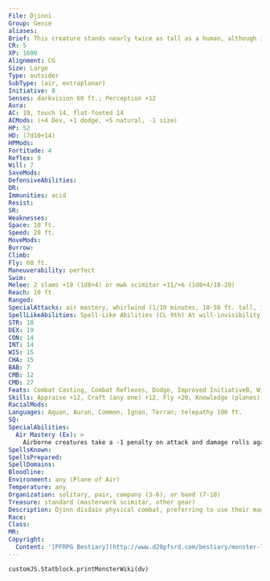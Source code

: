 ```yaml
---
File: Djinni
Group: Genie
aliases: 
Brief: This creature stands nearly twice as tall as a human, although its lower torso trails away into a vortex of mist and wind.
CR: 5
XP: 1600
Alignment: CG
Size: Large
Type: outsider
SubType: (air, extraplanar)
Initiative: 8
Senses: darkvision 60 ft.; Perception +12
Aura: 
AC: 19, touch 14, flat-footed 14
ACMods: (+4 Dex, +1 dodge, +5 natural, -1 size)
HP: 52
HD: (7d10+14)
HPMods: 
Fortitude: 4
Reflex: 9
Will: 7
SaveMods: 
DefensiveAbilities: 
DR: 
Immunities: acid
Resist: 
SR: 
Weaknesses: 
Space: 10 ft.
Speed: 20 ft.
MoveMods: 
Burrow: 
Climb: 
Fly: 60 ft.
Maneuverability: perfect
Swim: 
Melee: 2 slams +10 (1d8+4) or mwk scimitar +11/+6 (1d8+4/18-20)
Reach: 10 ft.
Ranged: 
SpecialAttacks: air mastery, whirlwind (1/10 minutes, 10-50 ft. tall, 1d8+4 damage, DC 17)
SpellLikeAbilities: Spell-Like Abilities (CL 9th) At will-invisibility (self only), plane shift (willing targets to elemental planes, Astral Plane, or Material Plane only) 1/day-create food and water, create wine (as create water, but wine instead), gaseous form (for up to 1 hour), major creation (created vegetable matter is permanent), persistent image (DC 17), wind walk
STR: 18
DEX: 19
CON: 14
INT: 14
WIS: 15
CHA: 15
BAB: 7
CMB: 12
CMD: 27
Feats: Combat Casting, Combat Reflexes, Dodge, Improved InitiativeB, Wind Stance
Skills: Appraise +12, Craft (any one) +12, Fly +20, Knowledge (planes) +12, Perception +12, Sense Motive +12, Spellcraft +12, Stealth +10
RacialMods: 
Languages: Aquan, Auran, Common, Ignan, Terran; telepathy 100 ft.
SQ: 
SpecialAbilities:
  Air Mastery (Ex): >
    Airborne creatures take a -1 penalty on attack and damage rolls against a djinni. The djinn (singular djinni) are genies from the Plane of Air. They are said to be made of the stuff of clouds, with the strength of the mightiest storms. A djinni is about 10 feet tall and weighs about 1,000 pounds.
SpellsKnown: 
SpellsPrepared: 
SpellDomains: 
Bloodline: 
Environment: any (Plane of Air)
Temperature: any
Organization: solitary, pair, company (3-6), or band (7-10)
Treasure: standard (masterwork scimitar, other gear)
Description: Djinn disdain physical combat, preferring to use their magical powers and aerial abilities against foes. A djinni overmatched in combat usually takes flight and becomes a whirlwind to harass those who follow. When faced with Gelatinous C Gelatinous Cube-Genie, Djinni no other option than melee combat, most djinn prefer to wield masterwork scimitars two-handed. Among other genies, djinn get along well with jann and marids. They are frequently at odds with the shaitans, and are sworn enemies of the efreet, despising these fiery genies more than any other genie race. So legendary is the conf lict between the efreet and the djinn that many spellcasters attempt (to varying degrees of success) to secure a djinni's servitude by promising to aid the cause against their hated enemies. A small percentage of djinn are noble. Noble djinn, often called viziers, have 10 Hit Dice, Strength 23, and Charisma 17, and can grant three wishes to any being (nongenies only) who captures them. Djinn nobles are CR 8.
Race: 
Class: 
MR: 
Copyright:
  Content: '[PFRPG Bestiary](http://www.d20pfsrd.com/bestiary/monster-listings/outsiders/genie/djinni)'
---
```

```dataviewjs
customJS.Statblock.printMonsterWiki(dv)
```
